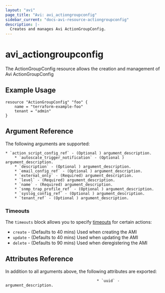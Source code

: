 ```yaml
---
layout: "avi"
page_title: "Avi: avi_actiongroupconfig"
sidebar_current: "docs-avi-resource-actiongroupconfig"
description: |-
  Creates and manages Avi ActionGroupConfig.
---
```


# avi_actiongroupconfig

The ActionGroupConfig resource allows the creation and management of Avi ActionGroupConfig

## Example Usage

```hcl
resource "ActionGroupConfig" "foo" {
    name = "terraform-example-foo"
    tenant = "admin"
}
```

## Argument Reference

The following arguments are supported:

    * `action_script_config_ref` - (Optional ) argument_description.
        * `autoscale_trigger_notification` - (Optional ) argument_description.
        * `description` - (Optional ) argument_description.
        * `email_config_ref` - (Optional ) argument_description.
        * `external_only` - (Required) argument_description.
        * `level` - (Required) argument_description.
        * `name` - (Required) argument_description.
        * `snmp_trap_profile_ref` - (Optional ) argument_description.
        * `syslog_config_ref` - (Optional ) argument_description.
        * `tenant_ref` - (Optional ) argument_description.
        
### Timeouts

The `timeouts` block allows you to specify [timeouts](https://www.terraform.io/docs/configuration/resources.html#timeouts) for certain actions:

* `create` - (Defaults to 40 mins) Used when creating the AMI
* `update` - (Defaults to 40 mins) Used when updating the AMI
* `delete` - (Defaults to 90 mins) Used when deregistering the AMI

## Attributes Reference

In addition to all arguments above, the following attributes are exported:

                                            * `uuid` - argument_description.
    
